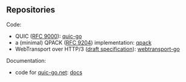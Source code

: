 ## Repositories

Code:
* QUIC ([RFC 9000](https://datatracker.ietf.org/doc/html/rfc9000)): [quic-go](https://github.com/quic-go/quic-go)
* a (minimal) QPACK ([RFC 9204](https://datatracker.ietf.org/doc/html/rfc9204)) implementation: [qpack](https://github.com/quic-go/qpack)
* WebTransport over HTTP/3 ([draft specification](https://datatracker.ietf.org/doc/draft-ietf-webtrans-http3/)): [webtransport-go](https://github.com/quic-go/webtransport-go)

Documentation: 
* code for [quic-go.net](https://quic-go.net): [docs](https://github.com/quic-go/docs)
